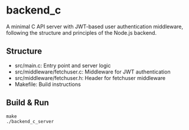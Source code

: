 # backend_c

A minimal C API server with JWT-based user authentication middleware, following the structure and principles of the Node.js backend.

## Structure

- src/main.c: Entry point and server logic
- src/middleware/fetchuser.c: Middleware for JWT authentication
- src/middleware/fetchuser.h: Header for fetchuser middleware
- Makefile: Build instructions

## Build & Run

```
make
./backend_c_server
```
